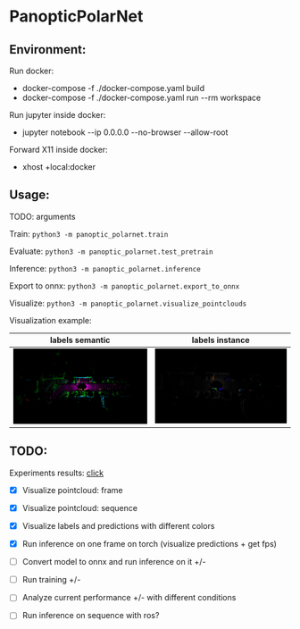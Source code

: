 # PanopticPolarNet

## Environment:

Run docker:
- docker-compose -f ./docker-compose.yaml build
- docker-compose -f ./docker-compose.yaml run --rm workspace 

Run jupyter inside docker:
- jupyter notebook --ip 0.0.0.0 --no-browser --allow-root

Forward X11 inside docker:
- xhost +local:docker

## Usage:

TODO: arguments

Train:
`python3 -m panoptic_polarnet.train` 

Evaluate:
`python3 -m panoptic_polarnet.test_pretrain` 

Inference:
`python3 -m panoptic_polarnet.inference` 

Export to onnx:
`python3 -m panoptic_polarnet.export_to_onnx`

Visualize:
`python3 -m panoptic_polarnet.visualize_pointclouds` 

Visualization example:

|        labels  semantic          |       labels   instance           |
| -------------------------------- | --------------------------------- | 
|  ![visual 1](imgs/visual_1.png)  |   ![visual 1](imgs/visual_2.png)  |


## TODO:

Experiments results:
[click](https://open-cake-264.notion.site/Panoptic-Generiaize-Adaptation-198b71e03cc44465868576c1a0d53481?pvs=4)

- [x] Visualize pointcloud: frame
- [x] Visualize pointcloud: sequence
- [x] Visualize labels and predictions with different colors
- [x] Run inference on one frame on torch (visualize predictions + get fps)
- [ ] Convert model to onnx and run inference on it +/-
- [ ] Run training +/-
- [ ] Analyze current performance +/- with different conditions


- [ ] Run inference on sequence with ros?

